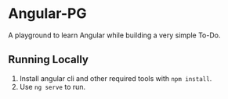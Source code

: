 # Angular-PG

A playground to learn Angular while building a very simple To-Do.

## Running Locally

1. Install angular cli and other required tools with `npm install`.
1. Use `ng serve` to run.
